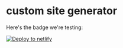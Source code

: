 # custom site generator


Here's the badge we're testing:

[![Deploy to netlify](https://www.netlify.com/img/deploy/button.svg)](https://github.com/stepzen-samples/stepzen-netlify-custom-site-generator.git)
